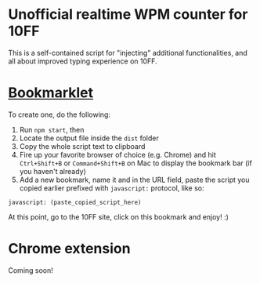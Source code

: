 # Unofficial realtime WPM counter for 10FF

This is a self-contained script for "injecting" additional functionalities, and all about improved typing experience on 10FF.

# [Bookmarklet](https://en.wikipedia.org/wiki/Bookmarklet)
To create one, do the following:
1. Run `npm start`, then
1. Locate the output file inside the `dist` folder
1. Copy the whole script text to clipboard
1. Fire up your favorite browser of choice (e.g. Chrome) and hit `Ctrl+Shift+B` or `Command+Shift+B` on Mac to display the bookmark bar (if you haven't already)
1. Add a new bookmark, name it and in the URL field, paste the script you copied earlier prefixed with `javascript:` protocol, like so:

```
javascript: (paste_copied_script_here)
```

At this point, go to the 10FF site, click on this bookmark and enjoy! :)

# Chrome extension
Coming soon!